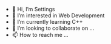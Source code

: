 - 👋 Hi, I’m Settings
- 👀 I’m interested in Web Development
- 🌱 I’m currently learning C++
- 💞️ I’m looking to collaborate on ...
- 📫 How to reach me ...

<!---
niericko/niericko is a ✨ special ✨ repository because its `README.md` (this file) appears on your GitHub profile.
You can click the Preview link to take a look at your changes.
--->

